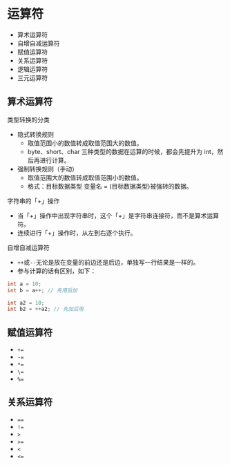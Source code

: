 # 运算符

+ 算术运算符
+ 自增自减运算符
+ 赋值运算符
+ 关系运算符
+ 逻辑运算符
+ 三元运算符

## 算术运算符

类型转换的分类

+ 隐式转换规则
    - 取值范围小的数值转成取值范围大的数值。
    - byte、short、char 三种类型的数据在运算的时候，都会先提升为 int，然后再进行计算。
+ 强制转换规则（手动）
    - 取值范围大的数值转成取值范围小的数值。
    - 格式：目标数据类型 变量名 = (目标数据类型)被强转的数据。

字符串的「+」操作

+ 当「+」操作中出现字符串时，这个「+」是字符串连接符，而不是算术运算符。
+ 连续进行「+」操作时，从左到右逐个执行。

自增自减运算符

+ `++`或`--`无论是放在变量的前边还是后边，单独写一行结果是一样的。
+ 参与计算的话有区别，如下：
```java
int a = 10;
int b = a++; // 先用后加

int a2 = 10;
int b2 = ++a2; // 先加后用
```

## 赋值运算符

+ `+=`
+ `-=`
+ `*=`
+ `\=`
+ `%=`

## 关系运算符

+ `==`
+ `!=`
+ `>`
+ `>=`
+ `<`
+ `<=`
